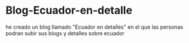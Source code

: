 # Blog-Ecuador-en-detalle
he creado un blog llamado "Ecuador en detalles" en el que las personas podran subir sus blogs y  detalles sobre ecuador 
